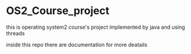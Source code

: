 # OS2_Course_project
this is operating system2 course's project implemented by java and using threads

inside this repo there are documentation for more deatails

